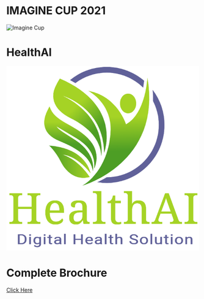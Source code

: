 # IMAGINE CUP 2021
![Imagine Cup](https://static.toiimg.com/thumb/msid-79601153,width-800,height-400,resizemode-4/.jpg)
# HealthAI
![Logo](/Images/HealthAI_Logo.png)

# Complete Brochure
<a href="https://github.com/AkashSrivastava1721/HealthAI_Imagine_Cup_2021/wiki/HealthAI-Broucher" class="button icon search">Click Here</a>
